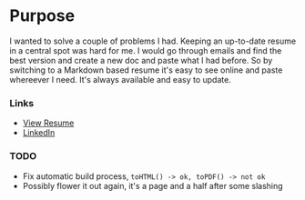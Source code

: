 # Purpose
I wanted to solve a couple of problems I had. Keeping an up-to-date resume in a central spot was hard for me. I would go through emails and find the best version and create a new doc and paste what I had before. So by switching to a Markdown based resume it's easy to see online and paste whereever I need. It's always available and easy to update.

### Links
* [View Resume](resume.md)
* [LinkedIn](https://www.linkedin.com/in/dillonchr)

### TODO
* Fix automatic build process, `toHTML() -> ok, toPDF() -> not ok`
* Possibly flower it out again, it's a page and a half after some slashing
